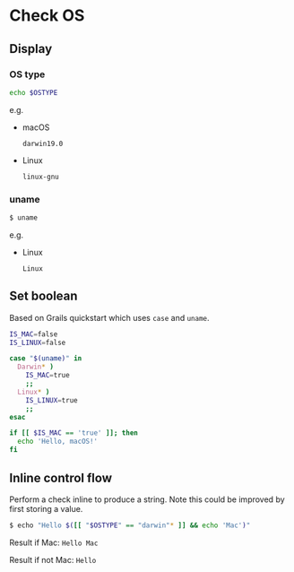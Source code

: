 # Check OS


## Display

### OS type

```sh
echo $OSTYPE
```
e.g.
- macOS
    ```
    darwin19.0
    ```
- Linux
    ```
    linux-gnu
    ```

### uname

```sh
$ uname
```
e.g.

- Linux
    ```
    Linux
    ```

## Set boolean

Based on Grails quickstart which uses `case` and `uname`.

```sh
IS_MAC=false
IS_LINUX=false

case "$(uname)" in
  Darwin* )
    IS_MAC=true
    ;;
  Linux* )
    IS_LINUX=true
    ;;
esac
```

```sh
if [[ $IS_MAC == 'true' ]]; then
  echo 'Hello, macOS!'
fi
```


## Inline control flow

Perform a check inline to produce a string. Note this could be improved by first storing a value.

```sh
$ echo "Hello $([[ "$OSTYPE" == "darwin"* ]] && echo 'Mac')"
```
Result if Mac: `Hello Mac`

Result if not Mac: `Hello`
